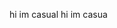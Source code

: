 hi im casual
hi im casua

<!---
Casualperson-lol/Casualperson-lol is a ✨ special ✨ repository because its `README.md` (this file) appears on your GitHub profile.
You can click the Preview link to take a look at your changes.
--->
